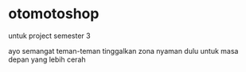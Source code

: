 # otomotoshop
untuk project semester 3

ayo semangat teman-teman 
tinggalkan zona nyaman dulu untuk masa depan yang lebih cerah
